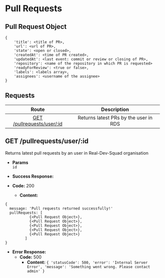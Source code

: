 # Pull Requests

## Pull Request Object

```
{
    'title': <title of PR>,
    'url': <url of PR>,
    'state': <open or closed>,
    'createdAt': <time of PR created>,
    'updatedAt': <last event: commit or review or closing of PR>,
    'repository': <name of the repository in which PR is requested>
    'readyForReview': <true or false>,
    'labels': <labels array>,
    'assignees': <username of the assignee>
}
```

## **Requests**

|               Route                |           Description           |
| :--------------------------------: | :-----------------------------: |
|      [GET /pullrequests/user/:id](#get-pullrequestsusserid)      | Returns latest PRs by the user in RDS |


## **GET /pullrequests/user/:id**

Returns latest pull requests by an user in Real-Dev-Squad organisation

- **Params**  
  `id`

- **Success Response:**
- **Code:** 200
  - **Content:**

```
{
  message: 'Pull requests returned successfully!'
  pullRequests: [
           {<Pull Request Object>},
           {<Pull Request Object>},
           {<Pull Request Object>},
           {<Pull Request Object>},
           {<Pull Request Object>}
         ]
}
```

- **Error Response:**
  - **Code:** 500
    - **Content:** `{ 'statusCode': 500, 'error': 'Internal Server Error', 'message': 'Something went wrong. Please contact admin' }`
